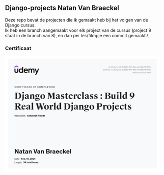 ## Django-projects Natan Van Braeckel

Deze repo bevat de projecten die ik gemaakt heb bij het volgen van de Django cursus.\
Ik heb een branch aangemaakt voor elk project van de cursus (project 9 staat in de branch van 8), en dan per les/filmpje een commit gemaakt.\

### Certificaat
![Certificaat](certificate.jpg "Certificaat Django cursus")

